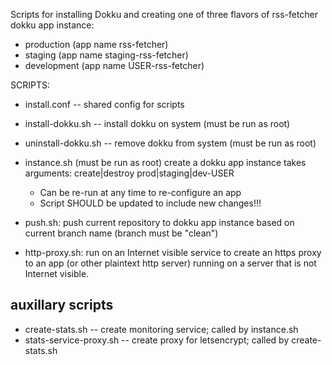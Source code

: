 Scripts for installing Dokku and creating one of three flavors of
rss-fetcher dokku app instance:

* production (app name rss-fetcher)
* staging (app name staging-rss-fetcher)
* development (app name USER-rss-fetcher)

SCRIPTS:

* install.conf -- shared config for scripts

* install-dokku.sh -- install dokku on system (must be run as root)

* uninstall-dokku.sh -- remove dokku from system (must be run as root)

* instance.sh (must be run as root) create a dokku app instance
	takes arguments: create|destroy prod|staging|dev-USER

	+ Can be re-run at any time to re-configure an app
	+ Script SHOULD be updated to include new changes!!!

* push.sh: push current repository to dokku app instance
	based on current branch name (branch must be "clean")

* http-proxy.sh: run on an Internet visible service to create an https proxy
	to an app (or other plaintext http server) running on a
	server that is not Internet visible.

auxillary scripts
-----------------

* create-stats.sh -- create monitoring service; called by instance.sh
* stats-service-proxy.sh -- create proxy for letsencrypt; called by create-stats.sh
